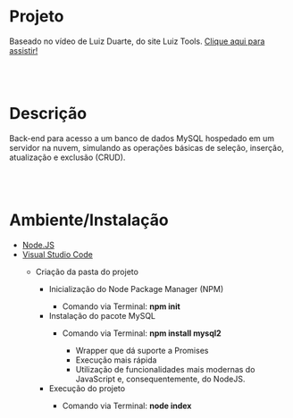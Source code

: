 <h1>Projeto</h1>
<p>
  Baseado no vídeo de Luiz Duarte, do site Luiz Tools.
  <a href="https://youtu.be/2XBWTEbGw4w">Clique aqui para assistir!</a>
</p>
<br><br>
<h1>Descrição</h1>
<p>Back-end para acesso a um banco de dados MySQL hospedado em um servidor na nuvem, simulando as operações básicas de seleção, inserção, atualização e exclusão (CRUD).</p>
<br><br>
<h1>Ambiente/Instalação</h1>
<ul>
  <li><a href="https://nodejs.org">Node.JS</a></li>
  <li><a href="https://code.visualstudio.com/">Visual Studio Code</a></li>
  <ul>
    <li>Criação da pasta do projeto</li>
    <ul>
      <li>Inicialização do Node Package Manager (NPM)</li>
      <ul>
        <li>Comando via Terminal: <strong>npm init</strong></li>
      </ul>
      <li>Instalação do pacote MySQL</li>
      <ul>
        <li>Comando via Terminal: <strong>npm install mysql2</strong></li>
        <ul>
          <li>Wrapper que dá suporte a Promises</li>
          <li>Execução mais rápida</li>
          <li>Utilização de funcionalidades mais modernas do JavaScript e, consequentemente, do NodeJS.</li>
        </ul>
      </ul>
      <li>Execução do projeto</li>
      <ul>
        <li>Comando via Terminal: <strong>node index</strong></li>
      </ul>
    </ul>
  </ul>
</ul>
